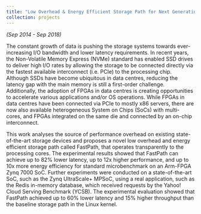 ```yaml
---
title: "Low Overhead & Energy Efficient Storage Path for Next Generation Computer Systems."
collection: projects
---
```


<i>(Sep 2014 - Sep 2018)</i>

The constant growth of data is pushing the storage systems towards ever-increasing I/O bandwidth and lower latency requirements. In recent years, the Non-Volatile Memory Express (NVMe) standard has enabled SSD drives to deliver high I/O rates by allowing the storage to be connected directly via the fastest available interconnect (i.e. PCIe) to the processing chip. Although SSDs have become ubiquitous in data centres, reducing the latency gap with the main memory is still a first-order challenge. Additionally, the adoption of FPGAs in data centres is creating opportunities to accelerate various applications and/or OS operations. While FPGAs in data centres have been connected via PCIe to mostly x86 servers, there are now also available heterogeneous System on Chips (SoCs) with multi-cores, and FPGAs integrated on the same die and connected by an on-chip interconnect.

This work analyses the source of performance overhead on existing state-of-the-art storage devices and proposes a novel low overhead and energy efficient storage path called FastPath, that operates transparently to the processing cores. The experimental results showed that FastPath can achieve up to 82% lower latency, up to 12x higher performance, and up to 10x more energy efficiency for standard microbenchmark on an Arm-FPGA Zynq 7000 SoC. Further experiments were conducted on a state-of-the-art SoC, such as the Zynq UltraScale+ MPSoC, using a real application, such as the Redis in-memory database, which received requests by the Yahoo! Cloud Serving Benchmark (YCSB). The experimental evaluation showed that FastPath achieved up to 60% lower latency and 15% higher throughput than the baseline storage path in the Linux kernel.

